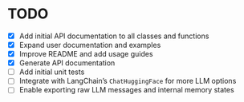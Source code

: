 # TODO

- [x] Add initial API documentation to all classes and functions
- [x] Expand user documentation and examples
- [x] Improve README and add usage guides
- [x] Generate API documentation
- [ ] Add initial unit tests
- [ ] Integrate with LangChain’s `ChatHuggingFace` for more LLM options
- [ ] Enable exporting raw LLM messages and internal memory states